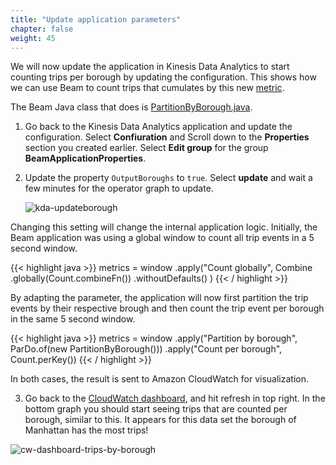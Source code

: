 ```yaml
---
title: "Update application parameters"
chapter: false
weight: 45
---
```


We will now update the application in Kinesis Data Analytics to start counting trips per borough by updating the configuration. This shows how we can use Beam to count trips that cumulates by this new [metric](https://github.com/aws-samples/amazon-kinesis-analytics-beam-taxi-consumer/blob/678096fcd8451f0d4d98871a3d3d97c63384d1fa/src/main/java/com/amazonaws/samples/beam/taxi/count/TaxiCount.java#L127).

The Beam Java class that does is [PartitionByBorough.java](https://github.com/aws-samples/amazon-kinesis-analytics-beam-taxi-consumer/blob/master/src/main/java/com/amazonaws/samples/beam/taxi/count/PartitionByBorough.java).

1. Go back to the Kinesis Data Analytics application and update the configuration. Select **Confiuration** and Scroll down to the **Properties** section you created earlier. Select **Edit group** for the group **BeamApplicationProperties**.

1. Update the property `OutputBoroughs` to `true`. Select **update** and wait a few minutes for the operator graph to update.

    ![kda-updateborough](/images/beam-on-kda/kda-updateborough.png)


Changing this setting will change the internal application logic. Initially, the Beam application was using a global window to count all trip events in a 5 second window.

{{< highlight java >}}
      metrics = window
          .apply("Count globally", Combine
              .globally(Count.<TripEvent>combineFn())
              .withoutDefaults()
          )
{{< / highlight >}}

By adapting the parameter, the application will now first partition the trip events by their respective brough and then count the trip event per borough in the same 5 second window.

{{< highlight java >}}
      metrics = window
          .apply("Partition by borough", ParDo.of(new PartitionByBorough()))
          .apply("Count per borough", Count.perKey())
{{< / highlight >}}

In both cases, the result is sent to Amazon CloudWatch for visualization.

3. Go back to the [CloudWatch dashboard](https://console.aws.amazon.com/cloudwatch/), and hit refresh in top right. In the bottom graph you should start seeing trips that are counted per borough, similar to this. It appears for this data set the borough of Manhattan has the most trips!

![cw-dashboard-trips-by-borough](/images/beam-on-kda/cw-dashboard-trips-by-borough.png)
